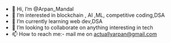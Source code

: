 - 👋 Hi, I’m @Arpan_Mandal
- 👀 I’m interested in blockchain , AI ,ML, competitive coding,DSA
- 🌱 I’m currently learning web dev,DSA
- 💞️ I’m looking to collaborate on anything interesting in tech
- 📫 How to reach me:- mail me on actuallyarpan@gmail.com

<!---
Arpaninformationtech/Arpaninformationtech is a ✨ special ✨ repository because its `README.md` (this file) appears on your GitHub profile.
You can click the Preview link to take a look at your changes.
--->
